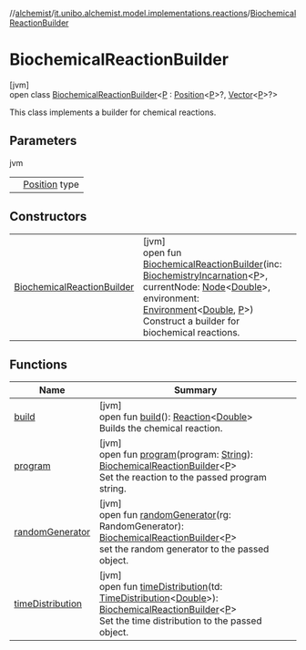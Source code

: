 //[alchemist](../../../index.md)/[it.unibo.alchemist.model.implementations.reactions](../index.md)/[BiochemicalReactionBuilder](index.md)

# BiochemicalReactionBuilder

[jvm]\
open class [BiochemicalReactionBuilder](index.md)<[P](index.md) : [Position](../../it.unibo.alchemist.model.interfaces/-position/index.md)<[P](../../it.unibo.alchemist.model.implementations.environments/-abstract2-d-environment/index.md)>?, [Vector](../../it.unibo.alchemist.model.interfaces.geometry/-vector/index.md)<[P](../../it.unibo.alchemist.model.implementations.environments/-abstract2-d-environment/index.md)>?>

This class implements a builder for chemical reactions.

## Parameters

jvm

| | |
|---|---|
| <P> | [Position](../../it.unibo.alchemist.model.interfaces/-position/index.md) type |

## Constructors

| | |
|---|---|
| [BiochemicalReactionBuilder](-biochemical-reaction-builder.md) | [jvm]<br>open fun [BiochemicalReactionBuilder](-biochemical-reaction-builder.md)(inc: [BiochemistryIncarnation](../../it.unibo.alchemist.model/-biochemistry-incarnation/index.md)<[P](../../it.unibo.alchemist.model.implementations.environments/-abstract2-d-environment/index.md)>, currentNode: [Node](../../it.unibo.alchemist.model.interfaces/-node/index.md)<[Double](https://docs.oracle.com/javase/8/docs/api/java/lang/Double.html)>, environment: [Environment](../../it.unibo.alchemist.model.interfaces/-environment/index.md)<[Double](https://docs.oracle.com/javase/8/docs/api/java/lang/Double.html), [P](../../it.unibo.alchemist.model.implementations.environments/-abstract2-d-environment/index.md)>)<br>Construct a builder for biochemical reactions. |

## Functions

| Name | Summary |
|---|---|
| [build](build.md) | [jvm]<br>open fun [build](build.md)(): [Reaction](../../it.unibo.alchemist.model.interfaces/-reaction/index.md)<[Double](https://docs.oracle.com/javase/8/docs/api/java/lang/Double.html)><br>Builds the chemical reaction. |
| [program](program.md) | [jvm]<br>open fun [program](program.md)(program: [String](https://docs.oracle.com/javase/8/docs/api/java/lang/String.html)): [BiochemicalReactionBuilder](index.md)<[P](../../it.unibo.alchemist.model.implementations.environments/-abstract2-d-environment/index.md)><br>Set the reaction to the passed program string. |
| [randomGenerator](random-generator.md) | [jvm]<br>open fun [randomGenerator](random-generator.md)(rg: RandomGenerator): [BiochemicalReactionBuilder](index.md)<[P](../../it.unibo.alchemist.model.implementations.environments/-abstract2-d-environment/index.md)><br>set the random generator to the passed object. |
| [timeDistribution](time-distribution.md) | [jvm]<br>open fun [timeDistribution](time-distribution.md)(td: [TimeDistribution](../../it.unibo.alchemist.model.interfaces/-time-distribution/index.md)<[Double](https://docs.oracle.com/javase/8/docs/api/java/lang/Double.html)>): [BiochemicalReactionBuilder](index.md)<[P](../../it.unibo.alchemist.model.implementations.environments/-abstract2-d-environment/index.md)><br>Set the time distribution to the passed object. |
